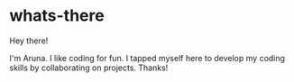# whats-there

Hey there!

I'm Aruna. I like coding for fun. I tapped myself here to develop my coding skills by collaborating on projects.
Thanks!
